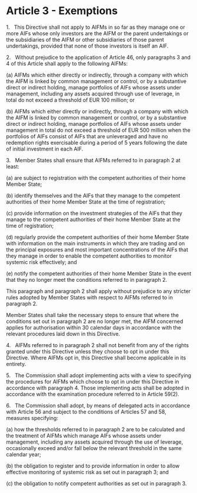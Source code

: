 # Article 3 - Exemptions


1.   This Directive shall not apply to AIFMs in so far as they manage one or more AIFs whose only investors are the AIFM or the parent undertakings or the subsidiaries of the AIFM or other subsidiaries of those parent undertakings, provided that none of those investors is itself an AIF.

2.   Without prejudice to the application of Article 46, only paragraphs 3 and 4 of this Article shall apply to the following AIFMs:

(a) AIFMs which either directly or indirectly, through a company with which the AIFM is linked by common management or control, or by a substantive direct or indirect holding, manage portfolios of AIFs whose assets under management, including any assets acquired through use of leverage, in total do not exceed a threshold of EUR 100 million; or

(b) AIFMs which either directly or indirectly, through a company with which the AIFM is linked by common management or control, or by a substantive direct or indirect holding, manage portfolios of AIFs whose assets under management in total do not exceed a threshold of EUR 500 million when the portfolios of AIFs consist of AIFs that are unleveraged and have no redemption rights exercisable during a period of 5 years following the date of initial investment in each AIF.

3.   Member States shall ensure that AIFMs referred to in paragraph 2 at least:

(a) are subject to registration with the competent authorities of their home Member State;

(b) identify themselves and the AIFs that they manage to the competent authorities of their home Member State at the time of registration;

(c) provide information on the investment strategies of the AIFs that they manage to the competent authorities of their home Member State at the time of registration;

(d) regularly provide the competent authorities of their home Member State with information on the main instruments in which they are trading and on the principal exposures and most important concentrations of the AIFs that they manage in order to enable the competent authorities to monitor systemic risk effectively; and

(e) notify the competent authorities of their home Member State in the event that they no longer meet the conditions referred to in paragraph 2.

This paragraph and paragraph 2 shall apply without prejudice to any stricter rules adopted by Member States with respect to AIFMs referred to in paragraph 2.

Member States shall take the necessary steps to ensure that where the conditions set out in paragraph 2 are no longer met, the AIFM concerned applies for authorisation within 30 calendar days in accordance with the relevant procedures laid down in this Directive.

4.   AIFMs referred to in paragraph 2 shall not benefit from any of the rights granted under this Directive unless they choose to opt in under this Directive. Where AIFMs opt in, this Directive shall become applicable in its entirety.

5.   The Commission shall adopt implementing acts with a view to specifying the procedures for AIFMs which choose to opt in under this Directive in accordance with paragraph 4. Those implementing acts shall be adopted in accordance with the examination procedure referred to in Article 59(2).

6.   The Commission shall adopt, by means of delegated acts in accordance with Article 56 and subject to the conditions of Articles 57 and 58, measures specifying:

(a) how the thresholds referred to in paragraph 2 are to be calculated and the treatment of AIFMs which manage AIFs whose assets under management, including any assets acquired through the use of leverage, occasionally exceed and/or fall below the relevant threshold in the same calendar year;

(b) the obligation to register and to provide information in order to allow effective monitoring of systemic risk as set out in paragraph 3; and

(c) the obligation to notify competent authorities as set out in paragraph 3.
